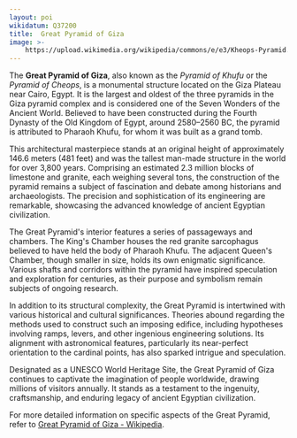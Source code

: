 ```yaml
---
layout: poi
wikidatum: Q37200
title:  Great Pyramid of Giza
image: >-
    https://upload.wikimedia.org/wikipedia/commons/e/e3/Kheops-Pyramid.jpg
---
```

<p>The <strong>Great Pyramid of Giza</strong>, also known as the <em>Pyramid of Khufu</em> or the <em>Pyramid of Cheops</em>, is a monumental structure located on the Giza Plateau near Cairo, Egypt. It is the largest and oldest of the three pyramids in the Giza pyramid complex and is considered one of the Seven Wonders of the Ancient World. Believed to have been constructed during the Fourth Dynasty of the Old Kingdom of Egypt, around 2580–2560 BC, the pyramid is attributed to Pharaoh Khufu, for whom it was built as a grand tomb.</p>

<p>This architectural masterpiece stands at an original height of approximately 146.6 meters (481 feet) and was the tallest man-made structure in the world for over 3,800 years. Comprising an estimated 2.3 million blocks of limestone and granite, each weighing several tons, the construction of the pyramid remains a subject of fascination and debate among historians and archaeologists. The precision and sophistication of its engineering are remarkable, showcasing the advanced knowledge of ancient Egyptian civilization.</p>

<p>The Great Pyramid's interior features a series of passageways and chambers. The King's Chamber houses the red granite sarcophagus believed to have held the body of Pharaoh Khufu. The adjacent Queen's Chamber, though smaller in size, holds its own enigmatic significance. Various shafts and corridors within the pyramid have inspired speculation and exploration for centuries, as their purpose and symbolism remain subjects of ongoing research.</p>

<p>In addition to its structural complexity, the Great Pyramid is intertwined with various historical and cultural significances. Theories abound regarding the methods used to construct such an imposing edifice, including hypotheses involving ramps, levers, and other ingenious engineering solutions. Its alignment with astronomical features, particularly its near-perfect orientation to the cardinal points, has also sparked intrigue and speculation.</p>

<p>Designated as a UNESCO World Heritage Site, the Great Pyramid of Giza continues to captivate the imagination of people worldwide, drawing millions of visitors annually. It stands as a testament to the ingenuity, craftsmanship, and enduring legacy of ancient Egyptian civilization.</p>

<p>For more detailed information on specific aspects of the Great Pyramid, refer to <a href="https://en.wikipedia.org/wiki/Great_Pyramid_of_Giza">Great Pyramid of Giza - Wikipedia</a>.</p>
